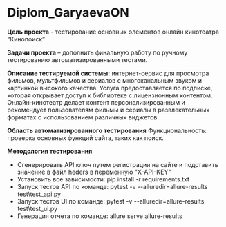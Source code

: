 # Diplom_GaryaevaON
**Цель проекта** - тестирование основных элементов онлайн кинотеатра “Кинопоиск”

**Задачи проекта** – дополнить финальную работу по ручному тестированию автоматизированными тестами.

**Описание тестируемой системы:** интернет-сервис для просмотра фильмов, мультфильмов и сериалов с многоканальным звуком и картинкой высокого качества. Услуга предоставляется по подписке, которая открывает доступ к библиотеке с лицензионным контентом. Онлайн-кинотеатр делает контент персонализированным и рекомендует пользователям фильмы и сериалы в развлекательных форматах с использованием различных виджетов.

**Область автоматизированного тестирования** 
Функциональность: проверка основных функций сайта, таких как поиск.

**Методология тестирования**
- Сгенерировать API ключ путем регистрации на сайте и подставить значение в файл heders в переменную "X-API-KEY"
- Установить все зависимости: pip install -r requirements.txt
- Запуск тестов API по команде: pytest -v --alluredir=allure-results test\test_api.py
- Запуск тестов UI по команде: pytest -v --alluredir=allure-results test\test_ui.py
- Генерация отчета по команде: allure serve allure-results
